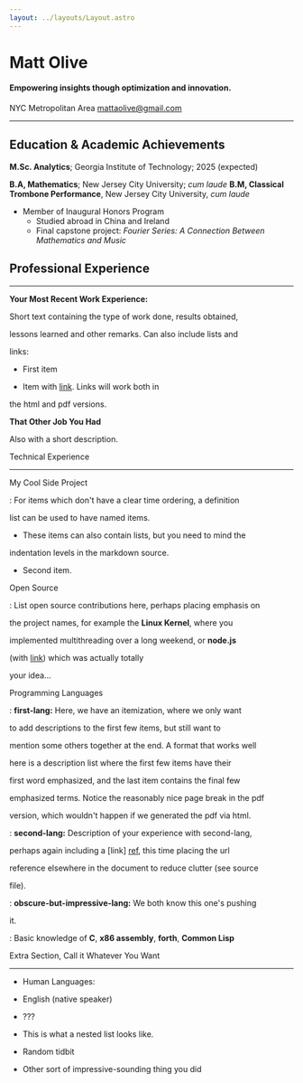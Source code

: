 ```yaml
---
layout: ../layouts/Layout.astro
---
```



# Matt Olive
#### Empowering insights though optimization and innovation.

NYC Metropolitan Area 
mattaolive@gmail.com

------------------- ----------------------------

## Education & Academic Achievements

**M.Sc. Analytics**; Georgia Institute of Technology; 2025 (expected)

**B.A, Mathematics**; New Jersey City University; *cum laude*
**B.M, Classical Trombone Performance**, New Jersey City University, *cum laude*
* Member of Inaugural Honors Program
	* Studied abroad in China and Ireland
	* Final capstone project: *Fourier Series: A Connection Between Mathematics and Music*

## Professional Experience
----------

**Your Most Recent Work Experience:**

Short text containing the type of work done, results obtained,

lessons learned and other remarks. Can also include lists and

links:

* First item

* Item with [link](http://www.example.com). Links will work both in

the html and pdf versions.

**That Other Job You Had**

Also with a short description.

Technical Experience

--------------------

My Cool Side Project

: For items which don't have a clear time ordering, a definition

list can be used to have named items.

* These items can also contain lists, but you need to mind the

indentation levels in the markdown source.

* Second item.

Open Source

: List open source contributions here, perhaps placing emphasis on

the project names, for example the **Linux Kernel**, where you

implemented multithreading over a long weekend, or **node.js**

(with [link](http://nodejs.org)) which was actually totally

your idea...

Programming Languages

: **first-lang:** Here, we have an itemization, where we only want

to add descriptions to the first few items, but still want to

mention some others together at the end. A format that works well

here is a description list where the first few items have their

first word emphasized, and the last item contains the final few

emphasized terms. Notice the reasonably nice page break in the pdf

version, which wouldn't happen if we generated the pdf via html.

: **second-lang:** Description of your experience with second-lang,

perhaps again including a [link] [ref], this time placing the url

reference elsewhere in the document to reduce clutter (see source

file).

: **obscure-but-impressive-lang:** We both know this one's pushing

it.

: Basic knowledge of **C**, **x86 assembly**, **forth**, **Common Lisp**

[ref]: https://github.com/githubuser/superlongprojectname

Extra Section, Call it Whatever You Want

----------------------------------------

* Human Languages:

* English (native speaker)

* ???

* This is what a nested list looks like.

* Random tidbit

* Other sort of impressive-sounding thing you did
